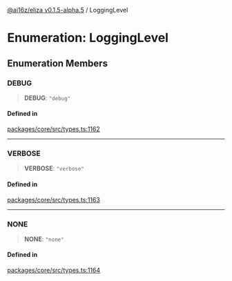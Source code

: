 [@ai16z/eliza v0.1.5-alpha.5](../index.md) / LoggingLevel

# Enumeration: LoggingLevel

## Enumeration Members

### DEBUG

> **DEBUG**: `"debug"`

#### Defined in

[packages/core/src/types.ts:1162](https://github.com/roschler/eliza/blob/main/packages/core/src/types.ts#L1162)

***

### VERBOSE

> **VERBOSE**: `"verbose"`

#### Defined in

[packages/core/src/types.ts:1163](https://github.com/roschler/eliza/blob/main/packages/core/src/types.ts#L1163)

***

### NONE

> **NONE**: `"none"`

#### Defined in

[packages/core/src/types.ts:1164](https://github.com/roschler/eliza/blob/main/packages/core/src/types.ts#L1164)
